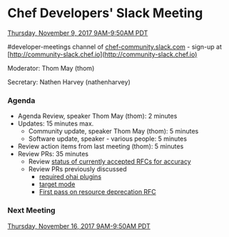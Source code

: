 # Chef Developers' Slack Meeting

[Thursday, November 9, 2017 9AM-9:50AM PDT](http://everytimezone.com/#2017-8-03,240,cn3)

\#developer-meetings channel of [chef-community.slack.com](http://chef-community.slack.com) - sign-up at [http://community-slack.chef.io](http://community-slack.chef.io)

Moderator:  Thom May (thom)

Secretary:  Nathen Harvey (nathenharvey)

### Agenda
* Agenda Review, speaker Thom May (thom): 2 minutes
* Updates: 15 minutes max.
  * Community update, speaker Thom May (thom): 5 minutes
  * Software update, speaker - various people: 5 minutes
* Review action items from last meeting (thom): 5 minutes
* Review PRs:  35 minutes
  * Review [status of currently accepted RFCs for accuracy](https://chef.github.io/chef-rfc/)
  * Review PRs previously discussed
    * [required ohai plugins](https://github.com/chef/chef-rfc/pull/277)
    * [target mode](https://github.com/chef/chef-rfc/pull/278)
    * [First pass on resource deprecation RFC](https://github.com/chef/chef-rfc/pull/282)

### Next Meeting

[Thursday, November 16, 2017 9AM-9:50AM PDT](http://everytimezone.com/#2017-4-14,240,cn3)
